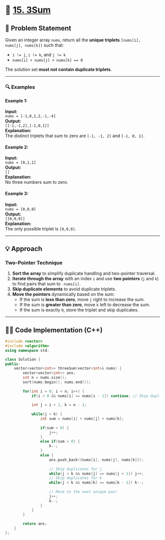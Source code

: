 # 🚀 [15. 3Sum](https://leetcode.com/problems/3sum/)

## 📜 Problem Statement

Given an integer array `nums`, return all the **unique triplets** `[nums[i], nums[j], nums[k]]` such that:

- `i != j`, `i != k`, and `j != k`
- `nums[i] + nums[j] + nums[k] == 0`

The solution set **must not contain duplicate triplets**.

---

### 🔍 Examples

#### Example 1:
**Input:**  
`nums = [-1,0,1,2,-1,-4]`  
**Output:**  
`[[-1,-1,2],[-1,0,1]]`  
**Explanation:**  
The distinct triplets that sum to zero are `[-1, -1, 2]` and `[-1, 0, 1]`.

#### Example 2:
**Input:**  
`nums = [0,1,1]`  
**Output:**  
`[]`  
**Explanation:**  
No three numbers sum to zero.

#### Example 3:
**Input:**  
`nums = [0,0,0]`  
**Output:**  
`[[0,0,0]]`  
**Explanation:**  
The only possible triplet is `[0,0,0]`.

---

## 💡 Approach

### **Two-Pointer Technique**
1. **Sort the array** to simplify duplicate handling and two-pointer traversal.
2. **Iterate through the array** with an index `i` and use **two pointers** (`j` and `k`) to find pairs that sum to `-nums[i]`.
3. **Skip duplicate elements** to avoid duplicate triplets.
4. **Move the pointers** dynamically based on the sum:
   - If the sum is **less than zero**, move `j` right to increase the sum.
   - If the sum is **greater than zero**, move `k` left to decrease the sum.
   - If the sum is exactly `0`, store the triplet and skip duplicates.

---

## 👨‍💻 Code Implementation (C++)

```cpp
#include <vector>
#include <algorithm>
using namespace std;

class Solution {
public:
    vector<vector<int>> threeSum(vector<int>& nums) {
        vector<vector<int>> ans;
        int n = nums.size();
        sort(nums.begin(), nums.end());
        
        for(int i = 0; i < n; i++) {
            if(i > 0 && nums[i] == nums[i - 1]) continue; // Skip duplicate i
            
            int j = i + 1, k = n - 1;
            
            while(j < k) {
                int sum = nums[i] + nums[j] + nums[k];
                
                if(sum < 0) {
                    j++;
                } 
                else if(sum > 0) {
                    k--;
                } 
                else {
                    ans.push_back({nums[i], nums[j], nums[k]});
                    
                    // Skip duplicates for j
                    while(j < k && nums[j] == nums[j + 1]) j++;
                    // Skip duplicates for k
                    while(j < k && nums[k] == nums[k - 1]) k--;
                    
                    // Move to the next unique pair
                    j++;
                    k--;
                }
            }
        }
        
        return ans;
    }
};
